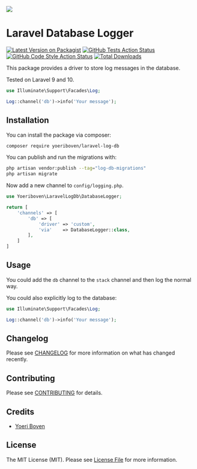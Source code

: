 
[<img src="https://github-ads.s3.eu-central-1.amazonaws.com/support-ukraine.svg?t=1" />](https://supportukrainenow.org)

# Laravel Database Logger

[![Latest Version on Packagist](https://img.shields.io/packagist/v/yoeriboven/laravel-log-db.svg?style=flat-square)](https://packagist.org/packages/yoeriboven/laravel-log-db)
[![GitHub Tests Action Status](https://img.shields.io/github/workflow/status/yoeriboven/laravel-log-db/run-tests?label=tests)](https://github.com/yoeriboven/laravel-log-db/actions?query=workflow%3Arun-tests+branch%3Amain)
[![GitHub Code Style Action Status](https://img.shields.io/github/workflow/status/yoeriboven/laravel-log-db/Check%20&%20fix%20styling?label=code%20style)](https://github.com/yoeriboven/laravel-log-db/actions?query=workflow%3A"Check+%26+fix+styling"+branch%3Amain)
[![Total Downloads](https://img.shields.io/packagist/dt/yoeriboven/laravel-log-db.svg?style=flat-square)](https://packagist.org/packages/yoeriboven/laravel-log-db)

This package provides a driver to store log messages in the database.

Tested on Laravel 9 and 10.

```php
use Illuminate\Support\Facades\Log;

Log::channel('db')->info('Your message');
```

## Installation

You can install the package via composer:

```bash
composer require yoeriboven/laravel-log-db
```

You can publish and run the migrations with:

```bash
php artisan vendor:publish --tag="log-db-migrations"
php artisan migrate
```

Now add a new channel to `config/logging.php`.

```php
use Yoeriboven\LaravelLogDb\DatabaseLogger;

return [
    'channels' => [
        'db' => [
            'driver' => 'custom',
            'via'    => DatabaseLogger::class,
        ],
    ]   
]
```

## Usage

You could add the `db` channel to the `stack` channel and then log the normal way.

You could also explicitly log to the database:

```php
use Illuminate\Support\Facades\Log;

Log::channel('db')->info('Your message');
```

## Changelog

Please see [CHANGELOG](CHANGELOG.md) for more information on what has changed recently.

## Contributing

Please see [CONTRIBUTING](https://github.com/spatie/.github/blob/main/CONTRIBUTING.md) for details.

## Credits

- [Yoeri Boven](https://twitter.com/yoeriboven)

## License

The MIT License (MIT). Please see [License File](LICENSE.md) for more information.
